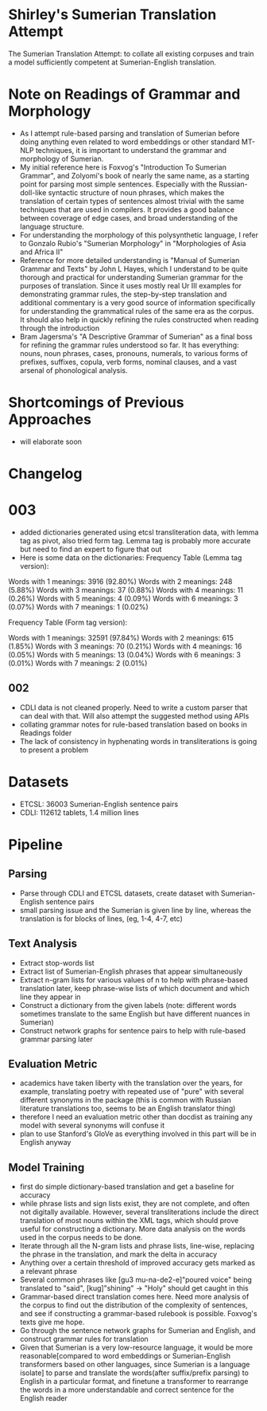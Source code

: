 # Shirley's Sumerian Translation Attempt
The Sumerian Translation Attempt: to collate all existing corpuses and train a model sufficiently competent at Sumerian-English translation. 

# Note on Readings of Grammar and Morphology

- As I attempt rule-based parsing and translation of Sumerian before doing anything even related to word embeddings or other standard MT-NLP techniques, it is important to understand the grammar and morphology of Sumerian. 
- My initial reference here is Foxvog's "Introduction To Sumerian Grammar", and Zolyomi's book of nearly the same name, as a starting point for parsing most simple sentences. Especially with the Russian-doll-like syntactic structure of noun phrases, which makes the translation of certain types of sentences almost trivial with the same techniques that are used in compilers. It provides a good balance between coverage of edge cases, and broad understanding of the language structure.
- For understanding the morphology of this polysynthetic language, I refer to Gonzalo Rubio's "Sumerian Morphology" in "Morphologies of Asia and Africa II"
- Reference for more detailed understanding is "Manual of Sumerian Grammar and Texts" by John L Hayes, which I understand to be quite thorough and practical for understanding Sumerian grammar for the purposes of translation. Since it uses mostly real Ur III examples for demonstrating grammar rules, the step-by-step translation and additional commentary is a very good source of information specifically for understanding the grammatical rules of the same era as the corpus. It should also help in quickly refining the rules constructed when reading through the introduction
- Bram Jagersma's "A Descriptive Grammar of Sumerian" as a final boss for refining the grammar rules understood so far. It has everything: nouns, noun phrases, cases, pronouns, numerals, to various forms of prefixes, suffixes, copula, verb forms, nominal clauses, and a vast arsenal of phonological analysis.

# Shortcomings of Previous Approaches

- will elaborate soon


# Changelog

# 003
- added dictionaries generated using etcsl transliteration data, with lemma tag as pivot, also tried form tag. Lemma tag is probably more accurate but need to find an expert to figure that out
- Here is some data on the dictionaries:
Frequency Table (Lemma tag version):

Words with 1 meanings: 3916 (92.80%)
Words with 2 meanings: 248 (5.88%)
Words with 3 meanings: 37 (0.88%)
Words with 4 meanings: 11 (0.26%)
Words with 5 meanings: 4 (0.09%)
Words with 6 meanings: 3 (0.07%)
Words with 7 meanings: 1 (0.02%)

Frequency Table (Form tag version):

Words with 1 meanings: 32591 (97.84%)
Words with 2 meanings: 615 (1.85%)
Words with 3 meanings: 70 (0.21%)
Words with 4 meanings: 16 (0.05%)
Words with 5 meanings: 13 (0.04%)
Words with 6 meanings: 3 (0.01%)
Words with 7 meanings: 2 (0.01%)

## 002
- CDLI data is not cleaned properly. Need to write a custom parser that can deal with that. Will also attempt the suggested method using APIs
- collating grammar notes for rule-based translation based on books in Readings folder
- The lack of consistency in hyphenating words in transliterations is going to present a problem

# Datasets
- ETCSL: 36003 Sumerian-English sentence pairs
- CDLI: 112612 tablets, 1.4 million lines

# Pipeline

## Parsing

- Parse through CDLI and ETCSL datasets, create dataset with Sumerian-English sentence pairs
- small parsing issue and the Sumerian is given line by line, whereas the translation is for blocks of lines, (eg, 1-4, 4-7, etc)

## Text Analysis

- Extract stop-words list
- Extract list of Sumerian-English phrases that appear simultaneously
- Extract n-gram lists for various values of n to help with phrase-based translation later, keep phrase-wise lists of which document and which line they appear in
- Construct a dictionary from the given labels (note: different words sometimes translate to the same English but have different nuances in Sumerian)
- Construct network graphs for sentence pairs to help with rule-based grammar parsing later

## Evaluation Metric

- academics have taken liberty with the translation over the years, for example, translating poetry with repeated use of "pure" with several different synonyms in the package (this is common with Russian literature translations too, seems to be an English translator thing)
- therefore I need an evaluation metric other than docdist as training any model with several synonyms will confuse it
- plan to use Stanford's GloVe as everything involved in this part will be in English anyway

## Model Training

- first do simple dictionary-based translation and get a baseline for accuracy
- while phrase lists and sign lists exist, they are not complete, and often not digitally available. However, several transliterations include the direct translation of most nouns within the XML tags, which should prove useful for constructing a dictionary. More data analysis on the words used in the corpus needs to be done.
- Iterate through all the N-gram lists and phrase lists, line-wise, replacing the phrase in the translation, and mark the delta in accuracy
- Anything over a certain threshold of improved accuracy gets marked as a relevant phrase
- Several common phrases like [gu3 mu-na-de2-e]"poured voice" being translated to "said", [kug]"shining" -> "Holy" should get caught in this
- Grammar-based direct translation comes here. Need more analysis of the corpus to find out the distribution of the complexity of sentences, and see if constructing a grammar-based rulebook is possible. Foxvog's texts give me hope.
- Go through the sentence network graphs for Sumerian and English, and construct grammar rules for translation
- Given that Sumerian is a very low-resource language, it would be more reasonable[compared to word embeddings or Sumerian-English transformers based on other languages, since Sumerian is a language isolate] to parse and translate the words(after suffix/prefix parsing) to English in a particular format, and finetune a transformer to rearrange the words in a more understandable and correct sentence for the English reader

